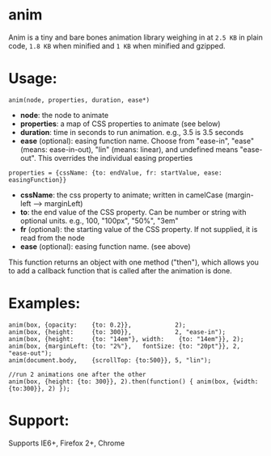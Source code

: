 anim
====

Anim is a tiny and bare bones animation library weighing in at `2.5 KB` in plain code, `1.8 KB` when minified and `1 KB` when minified and gzipped.

Usage:
=====
``anim(node, properties, duration, ease*)``

* **node**: the node to animate
* **properties**: a map of CSS properties to animate (see below)
* **duration**: time in seconds to run animation. e.g., 3.5 is 3.5 seconds
* **ease** (optional): easing function name. Choose from "ease-in", "ease" (means: ease-in-out), "lin" (means: linear), and undefined means "ease-out". This overrides the individual easing properties

``properties = {cssName: {to: endValue, fr: startValue, ease: easingFunction}}``

* **cssName**: the css property to animate; written in camelCase (margin-left --> marginLeft)
* **to**: the end value of the CSS property. Can be number or string with optional units. e.g., 100, "100px", "50%", "3em"
* **fr** (optional): the starting value of the CSS property. If not supplied, it is read from the node
* **ease** (optional): easing function name. (see above)

This function returns an object with one method ("then"), which allows you to add a callback function that is called after the animation is done.

Examples:
=====
    anim(box, {opacity:    {to: 0.2}},            2);
    anim(box, {height:     {to: 300}},            2, "ease-in");
    anim(box, {height:     {to: "14em"}, width:    {to: "14em"}}, 2);
    anim(box, {marginLeft: {to: "2%"},   fontSize: {to: "20pt"}}, 2,   "ease-out");
    anim(document.body,    {scrollTop: {to:500}}, 5, "lin");

    //run 2 animations one after the other
    anim(box, {height: {to: 300}}, 2).then(function() { anim(box, {width: {to:300}}, 2) });


Support:
=====
Supports IE6+, Firefox 2+, Chrome

